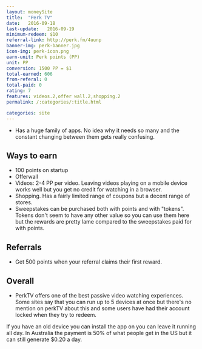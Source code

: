 ```yaml
---
layout: moneySite
title:  "Perk TV"
date:   2016-09-18
last-update:   2016-09-19
minimum-redeem: $10
referral-link: http://perk.fm/4uunp
banner-img: perk-banner.jpg
icon-img: perk-icon.png
earn-unit: Perk points (PP)
unit: PP
conversion: 1500 PP = $1
total-earned: 606
from-referal: 0
total-paid: 0
rating: 7
features: videos.2,offer wall.2,shopping.2
permalink: /:categories/:title.html

categories: site
---
```


* Has a huge family of apps. No idea why it needs so many and the constant changing between them gets really confusing.

Ways to earn
---

* 100 points on startup
* Offerwall
* Videos: 2-4 PP per video. Leaving videos playing on a mobile device works well but you get no credit for watching in a browser.
* Shopping. Has a fairly limited range of coupons but a decent range of stores.
* Sweepstakes can be purchased both with points and with "tokens". Tokens don't seem to have any other value so you can use them here but the rewards are pretty lame compared to the sweepstakes paid for with points.

Referrals
-----

* Get 500 points when your referral claims their first reward.


Overall
-------

* PerkTV offers one of the best passive video watching experiences. Some sites say that you can run up to 5 devices at once but there's no mention on perkTV about this and some users have had their account locked when they try to redeem. 

If you have an old device you can install the app on you can leave it running all day. In Australia the payment is 50% of what people get in the US but it can still generate $0.20 a day. 



